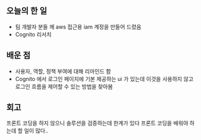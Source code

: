 ## 오늘의 한 일
- 팀 개발자 분들 께 aws 접근용 iam 계정을 만들어 드렸음
- Cognito 리서치

## 배운 점
- 사용자, 역할, 정책 부여에 대해 리마인드 함
- Cognito 에서 로그인 페이지에 기본 제공하는 ui 가 있는데 이것을 사용하지 않고 로그인 흐름을 제어할 수 있는 방법을 찾아봄

## 회고
프론트 코딩을 하지 않으니 솔루션을 검증하는데 한계가 있다
프론트 코딩을 배워야 하는데 할 일이 많다..